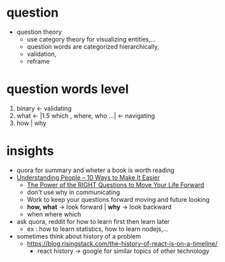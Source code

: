 # question

-   question theory
    -   use category theory for visualizing entities,...
    -   question words are categorized hierarchically,
    -   validation,
    -   reframe

# question words level

1. binary <- validating
2. what <- |1.5 which , where, who ...| <- navigating
3. how | why

# insights

-   quora for summary and wheter a book is worth reading
-   [Understanding People – 10 Ways to Make It Easier](https://www.harleytherapy.co.uk/counselling/understanding-people.htm)
    -   [The Power of the RIGHT Questions to Move Your Life Forward](https://www.harleytherapy.co.uk/counselling/good-questions-to-ask.htm)
    -   don't use why in communicating
    -   Work to keep your questions forward moving and future looking
    -   **how, what** -> look forward | **why** -> look backward
    -   when where which
-   ask quora, reddit for how to learn first then learn later
    -   ex : how to learn statistics, how to learn nodejs,...
-   sometimes think about history of a problem
    -   https://blog.risingstack.com/the-history-of-react-js-on-a-timeline/
        -   react history -> google for similar topics of other technology
